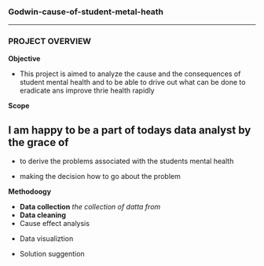 ### Godwin-cause-of-student-metal-heath
---
### PROJECT OVERVIEW
**Objective**
* This project is aimed to analyze the cause and the consequences of student mental health and to be able to drive out what can be done to eradicate ans improve thrie health rapidly



**Scope**
## I am happy to be a part of todays data analyst by the grace of
* to derive the problems associated with the students mental health
+ making the decision how to go about the problem


 **Methodoogy**
 * **Data collection** *the collection of datta from*
 * **Data cleaning**
 * Cause effect analysis
 - Data visualiztion
 * Solution suggention
    
 
  
